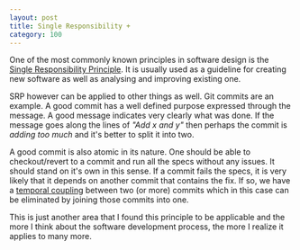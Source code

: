 ```yaml
---
layout: post
title: Single Responsibility +
category: 100
---
```

One of the most commonly known principles in software design is the [Single Responsibility Principle](https://en.wikipedia.org/wiki/Single_responsibility_principle). It is usually used as a guideline for creating new software as well as analysing and improving existing one.

SRP however can be applied to other things as well. Git commits are an example. A good commit has a well defined purpose expressed through the message. A good message indicates very clearly what was done. If the message goes along the lines of _"Add x and y"_ then perhaps the commit is _adding too much_ and it's better to split it into two.

A good commit is also atomic in its nature. One should be able to checkout/revert to a commit and run all the specs without any issues. It should stand on it's own in this sense. If a commit fails the specs, it is very likely that it depends on another commit that contains the fix. If so, we have a [temporal coupling](http://blog.ploeh.dk/2011/05/24/DesignSmellTemporalCoupling/) between two (or more) commits which in this case can be eliminated by joining those commits into one.

This is just another area that I found this principle to be applicable and the more I think about the software development process, the more I realize it applies to many more.
